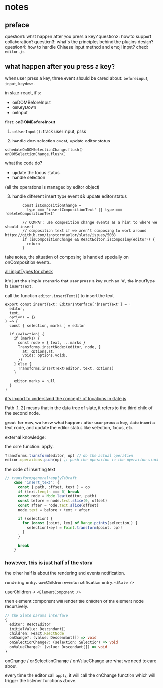 # notes

## preface

question1: what happen after you press a key?
question2: how to support collaboration?
question3: what's the principles behind the plugins design?
question4: how to handle Chinese input method and emoji input? check `editor.js`

## what happen after you press a key?

when user press a key, three event should be cared about: `beforeinput`, `input`, `keydown`.

in slate-react, it's:

- onDOMBeforeInput
- onKeyDown
- onInput

first: **onDOMBeforeInput**

1. `onUserInput()`: track user input, pass

2. handle dom selection event, update editor status

```tsx
scheduleOnDOMSelectionChange.flush()
onDOMSelectionChange.flush()
```

what the code do?

- update the focus status
- handle selection

(all the operations is managed by editor object)

3. handle different insert type event && update editor status

```tsx
        const isCompositionChange =
          type === 'insertCompositionText' || type === 'deleteCompositionText'

        // COMPAT: use composition change events as a hint to where we should insert
        // composition text if we aren't composing to work around https://github.com/ianstormtaylor/slate/issues/5038
        if (isCompositionChange && ReactEditor.isComposing(editor)) {
          return
        }
```

take notes, the situation of composing is handled specially on onComposition events.

[all inputTypes for check](https://w3c.github.io/input-events/#interface-InputEvent-Attributes)

it's just the simple scenario that user press a key such as 'e', the inputType is `insertText`.

call the function `editor.insertText()` to insert the text.

```tsx
export const insertText: EditorInterface['insertText'] = (
  editor,
  text,
  options = {}
) => {
  const { selection, marks } = editor

  if (selection) {
    if (marks) {
      const node = { text, ...marks }
      Transforms.insertNodes(editor, node, {
        at: options.at,
        voids: options.voids,
      })
    } else {
      Transforms.insertText(editor, text, options)
    }

    editor.marks = null
  }
}
```

[it's import to understand the concepts of locations in slate.js](https://docs.slatejs.org/concepts/03-locations)

Path [1, 2] means that in the data tree of slate, it refers to the third child of the second node.

great, for now, we know what happens after user press a key, slate insert a text node, and update the editor status like selection, focus, etc.

external knowledge:

the core function: apply.

```ts
Transforms.transform(editor, op) // do the actual operation
editor.operations.push(op) // push the operation to the operation stack
```

the code of inserting text

```ts
// transform/general/applyToDraft
    case 'insert_text': {
      const { path, offset, text } = op
      if (text.length === 0) break
      const node = Node.leaf(editor, path)
      const before = node.text.slice(0, offset)
      const after = node.text.slice(offset)
      node.text = before + text + after

      if (selection) {
        for (const [point, key] of Range.points(selection)) {
          selection[key] = Point.transform(point, op)!
        }
      }

      break
    }
```

### however, this is just half of the story

the other half is about the rendering and events notification.

rendering entry: useChildren
events notification entry: `<Slate />`

userChildren -> `<ElementComponent />`

then element component will render the children of the element node recursively.

```ts
// the Slate params interface
{
  editor: ReactEditor
  initialValue: Descendant[]
  children: React.ReactNode
  onChange?: (value: Descendant[]) => void
  onSelectionChange?: (selection: Selection) => void
  onValueChange?: (value: Descendant[]) => void
}
```

onChange / onSelectionChange / onValueChange are what we need to care about.

every time the editor call `apply`, it will call the onChange function which will trigger the listener functions above.

